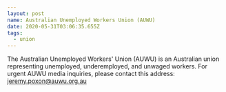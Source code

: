 ```yaml
---
layout: post
name: Australian Unemployed Workers Union (AUWU)
date: 2020-05-31T03:06:35.655Z
tags:
  - union
---
```

The Australian Unemployed Workers' Union (AUWU) is an Australian union representing unemployed, underemployed, and unwaged workers. For urgent AUWU media inquiries, please contact this address: jeremy.poxon@auwu.org.au